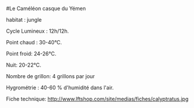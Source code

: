 #Le Caméléon casque du Yémen

habitat : jungle 

Cycle Lumineux : 12h/12h. 

Point chaud : 30-40°C. 

Point froid: 24-26°C. 

Nuit: 20-22°C. 

Nombre de grillon: 4 grillons par jour 

Hygrométrie : 40-60 % d'humidité dans l'air.

Fiche technique: http://www.lftshop.com/site/medias/fiches/calyptratus.jpg
